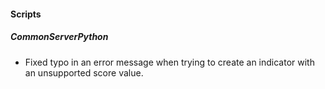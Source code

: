 
#### Scripts
##### CommonServerPython
- Fixed typo in an error message when trying to create an indicator with an unsupported score value.

